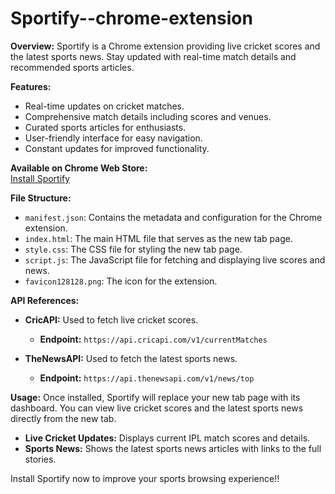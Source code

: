 # Sportify--chrome-extension

**Overview:**
Sportify is a Chrome extension providing live cricket scores and the latest sports news. Stay updated with real-time match details and recommended sports articles.

**Features:**
- Real-time updates on cricket matches.
- Comprehensive match details including scores and venues.
- Curated sports articles for enthusiasts.
- User-friendly interface for easy navigation.
- Constant updates for improved functionality.

**Available on Chrome Web Store:**  
[Install Sportify](https://chromewebstore.google.com/detail/mgjahdmijkjbecnobbgpkldenchhfcjn)

**File Structure:**
- `manifest.json`: Contains the metadata and configuration for the Chrome extension.
- `index.html`: The main HTML file that serves as the new tab page.
- `style.css`: The CSS file for styling the new tab page.
- `script.js`: The JavaScript file for fetching and displaying live scores and news.
- `favicon128128.png`: The icon for the extension.

**API References:**
- **CricAPI:** Used to fetch live cricket scores.
  - **Endpoint:** `https://api.cricapi.com/v1/currentMatches`
  
- **TheNewsAPI:** Used to fetch the latest sports news.
  - **Endpoint:** `https://api.thenewsapi.com/v1/news/top`

**Usage:**
Once installed, Sportify will replace your new tab page with its dashboard. You can view live cricket scores and the latest sports news directly from the new tab.

- **Live Cricket Updates:** Displays current IPL match scores and details.
- **Sports News:** Shows the latest sports news articles with links to the full stories.

Install Sportify now to improve your sports browsing experience!!
